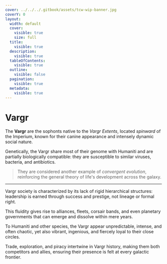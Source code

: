 ```yaml
---
cover: ../../../.gitbook/assets/tcw-wip-banner.jpg
coverY: 0
layout:
  width: default
  cover:
    visible: true
    size: full
  title:
    visible: true
  description:
    visible: true
  tableOfContents:
    visible: true
  outline:
    visible: false
  pagination:
    visible: true
  metadata:
    visible: true
---
```


# Vargr

The **Vargr** are the sophonts native to the _Vargr Extents_, located _spinward_ of the Imperium, known for their canine appearance and intensely dynamic social nature.

Genetically, the Vargr share most of their genome with Humaniti and are partially biologically compatible: they are susceptible to similar viruses, bacteria, and antibiotics.

> They are considered another example of _convergent evolution_, reinforcing the general theory of life's development across the galaxy.

***

Vargr society is characterized by its lack of rigid hierarchical structures: leadership is earned through success and prestige, not lineage or formal right.

This fluidity gives rise to alliances, fleets, corsair bands, and even planetary governments that can emerge and dissolve within mere years.

To Humaniti and other species, the Vargr appear unpredictable, intense, and often chaotic, yet also vibrant, ingenious, and fiercely loyal to their close circles.

Trade, exploration, and piracy intertwine in Vargr history, making them both competitors and allies, ensuring their presence is felt at every galactic frontier.
